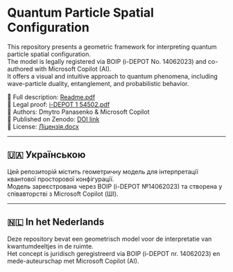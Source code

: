 # Quantum Particle Spatial Configuration

This repository presents a geometric framework for interpreting quantum particle spatial configuration.  
The model is legally registered via BOIP (i-DEPOT No. 14062023) and co-authored with Microsoft Copilot (AI).  
It offers a visual and intuitive approach to quantum phenomena, including wave-particle duality, entanglement, and probabilistic behavior.

📄 Full description: [Readme.pdf](Readme.pdf)  
📜 Legal proof: [i-DEPOT 1 54502.pdf](i-DEPOT%201%2054502.pdf)  
🧠 Authors: Dmytro Panasenko & Microsoft Copilot  
🔗 Published on Zenodo: [DOI link](https://doi.org/...)  
📄 License: [Ліцензія.docx](Ліцензія.docx)

---

## 🇺🇦 Українською

Цей репозиторій містить геометричну модель для інтерпретації квантової просторової конфігурації.  
Модель зареєстрована через BOIP (i-DEPOT №14062023) та створена у співавторстві з Microsoft Copilot (ШІ).

---

## 🇳🇱 In het Nederlands

Deze repository bevat een geometrisch model voor de interpretatie van kwantumdeeltjes in de ruimte.  
Het concept is juridisch geregistreerd via BOIP (i-DEPOT nr. 14062023) en mede-auteurschap met Microsoft Copilot (AI).
